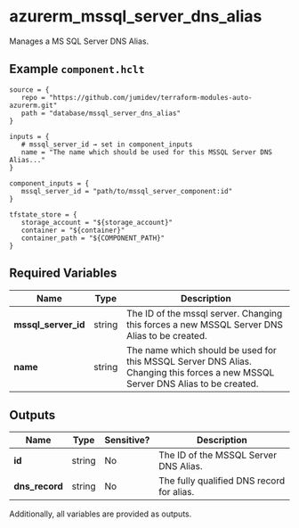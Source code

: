 # azurerm_mssql_server_dns_alias

Manages a MS SQL Server DNS Alias.

## Example `component.hclt`

```hcl
source = {
   repo = "https://github.com/jumidev/terraform-modules-auto-azurerm.git"   
   path = "database/mssql_server_dns_alias"   
}

inputs = {
   # mssql_server_id → set in component_inputs
   name = "The name which should be used for this MSSQL Server DNS Alias..."   
}

component_inputs = {
   mssql_server_id = "path/to/mssql_server_component:id"   
}

tfstate_store = {
   storage_account = "${storage_account}"   
   container = "${container}"   
   container_path = "${COMPONENT_PATH}"   
}

```

## Required Variables

| Name | Type |  Description |
| ---- | --------- |  ----------- |
| **mssql_server_id** | string |  The ID of the mssql server. Changing this forces a new MSSQL Server DNS Alias to be created. | 
| **name** | string |  The name which should be used for this MSSQL Server DNS Alias. Changing this forces a new MSSQL Server DNS Alias to be created. | 



## Outputs

| Name | Type | Sensitive? | Description |
| ---- | ---- | --------- | --------- |
| **id** | string | No  | The ID of the MSSQL Server DNS Alias. | 
| **dns_record** | string | No  | The fully qualified DNS record for alias. | 

Additionally, all variables are provided as outputs.
